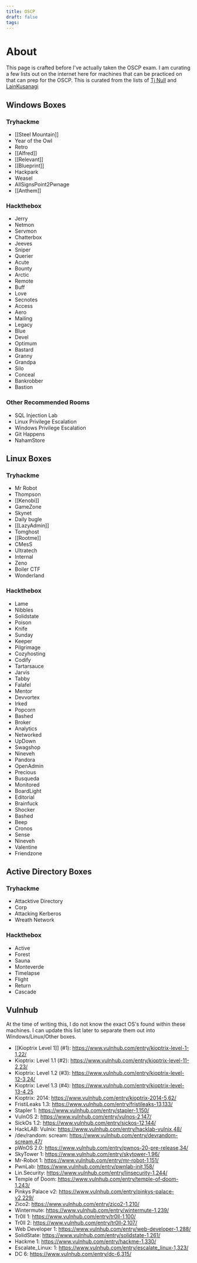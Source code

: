 ```yaml
---
title: OSCP
draft: false
tags:
---
```

# About
This page is crafted before I've actually taken the OSCP exam. I am curating a few lists out on the internet here for machines that can be practiced on that can prep for the OSCP. This is curated from the lists of [Tj Null](https://docs.google.com/spreadsheets/u/1/d/1dwSMIAPIam0PuRBkCiDI88pU3yzrqqHkDtBngUHNCw8/htmlview) and [LainKusanagi](https://docs.google.com/spreadsheets/d/18weuz_Eeynr6sXFQ87Cd5F0slOj9Z6rt/edit?usp=sharing&ouid=105128982241904587363&rtpof=true&sd=true)

## Windows Boxes
### Tryhackme
- [[Steel Mountain]]
- Year of the Owl
- Retro
- [[Alfred]]
- [[Relevant]]
- [[Blueprint]]
- Hackpark
- Weasel
- AllSignsPoint2Pwnage 
- [[Anthem]]

### Hackthebox
- Jerry
- Netmon
- Servmon
- Chatterbox
- Jeeves
- Sniper
- Querier
- Acute
- Bounty
- Arctic
- Remote
- Buff
- Love
- Secnotes
- Access
- Aero
- Mailing
- Legacy
- Blue
- Devel
- Optimum
- Bastard
- Granny
- Grandpa
- Silo
- Conceal
- Bankrobber
- Bastion

### Other Recommended Rooms
- SQL Injection Lab
- Linux Privilege Escalation
- Windows Privilege Escalation
- Git Happens
- NahamStore

## Linux Boxes

### Tryhackme
- Mr Robot
- Thompson
- [[Kenobi]]
- GameZone
- Skynet
- Daily bugle
- [[LazyAdmin]]
- Tomghost
- [[Rootme]]
- CMesS
- Ultratech
- Internal
- Zeno
- Boiler CTF
- Wonderland

### Hackthebox
- Lame
- Nibbles
- Solidstate
- Poison
- Knife
- Sunday
- Keeper
- Pilgrimage
- Cozyhosting
- Codify
- Tartarsauce
- Jarvis
- Tabby
- Falafel
- Mentor
- Devvortex
- Irked
- Popcorn
- Bashed
- Broker
- Analytics
- Networked
- UpDown
- Swagshop
- Nineveh
- Pandora
- OpenAdmin
- Precious
- Busqueda
- Monitored
- BoardLight
- Editorial
- Brainfuck
- Shocker
- Bashed
- Beep
- Cronos
- Sense
- Nineveh
- Valentine
- Friendzone

## Active Directory Boxes
### Tryhackme
- Attacktive Directory
- Corp
- Attacking Kerberos
- Wreath Network

### Hackthebox
- Active
- Forest
- Sauna
- Monteverde
- Timelapse
- Flight
- Return
- Cascade

## Vulnhub
At the time of writing this, I do not know the exact OS's found within these machines. I can update this list later to separate them out into Windows/Linux/Other boxes.
- [[Kioptrix Level 1]] (#1): https://www.vulnhub.com/entry/kioptrix-level-1-1,22/
- Kioptrix: Level 1.1 (#2): https://www.vulnhub.com/entry/kioptrix-level-11-2,23/
- Kioptrix: Level 1.2 (#3): https://www.vulnhub.com/entry/kioptrix-level-12-3,24/
- Kioptrix: Level 1.3 (#4): https://www.vulnhub.com/entry/kioptrix-level-13-4,25
- Kioptrix: 2014: https://www.vulnhub.com/entry/kioptrix-2014-5,62/
- FristiLeaks 1.3: https://www.vulnhub.com/entry/fristileaks-13,133/
- Stapler 1: https://www.vulnhub.com/entry/stapler-1,150/
- VulnOS 2: https://www.vulnhub.com/entry/vulnos-2,147/
- SickOs 1.2: https://www.vulnhub.com/entry/sickos-12,144/
- HackLAB: Vulnix: https://www.vulnhub.com/entry/hacklab-vulnix,48/
- /dev/random: scream: https://www.vulnhub.com/entry/devrandom-scream,47/
- pWnOS 2.0: https://www.vulnhub.com/entry/pwnos-20-pre-release,34/
- SkyTower 1: https://www.vulnhub.com/entry/skytower-1,96/
- Mr-Robot 1: https://www.vulnhub.com/entry/mr-robot-1,151/
- PwnLab: https://www.vulnhub.com/entry/pwnlab-init,158/
- Lin.Security: https://www.vulnhub.com/entry/linsecurity-1,244/
- Temple of Doom: https://www.vulnhub.com/entry/temple-of-doom-1,243/
- Pinkys Palace v2: https://www.vulnhub.com/entry/pinkys-palace-v2,229/
- Zico2: https://www.vulnhub.com/entry/zico2-1,210/
- Wintermute: https://www.vulnhub.com/entry/wintermute-1,239/
- Tr0ll 1: https://www.vulnhub.com/entry/tr0ll-1,100/
- Tr0ll 2: https://www.vulnhub.com/entry/tr0ll-2,107/
- Web Developer 1: https://www.vulnhub.com/entry/web-developer-1,288/
- SolidState: https://www.vulnhub.com/entry/solidstate-1,261/
- Hackme 1: https://www.vulnhub.com/entry/hackme-1,330/
- Escalate_Linux: 1: https://www.vulnhub.com/entry/escalate_linux-1,323/
- DC 6: https://www.vulnhub.com/entry/dc-6,315/
